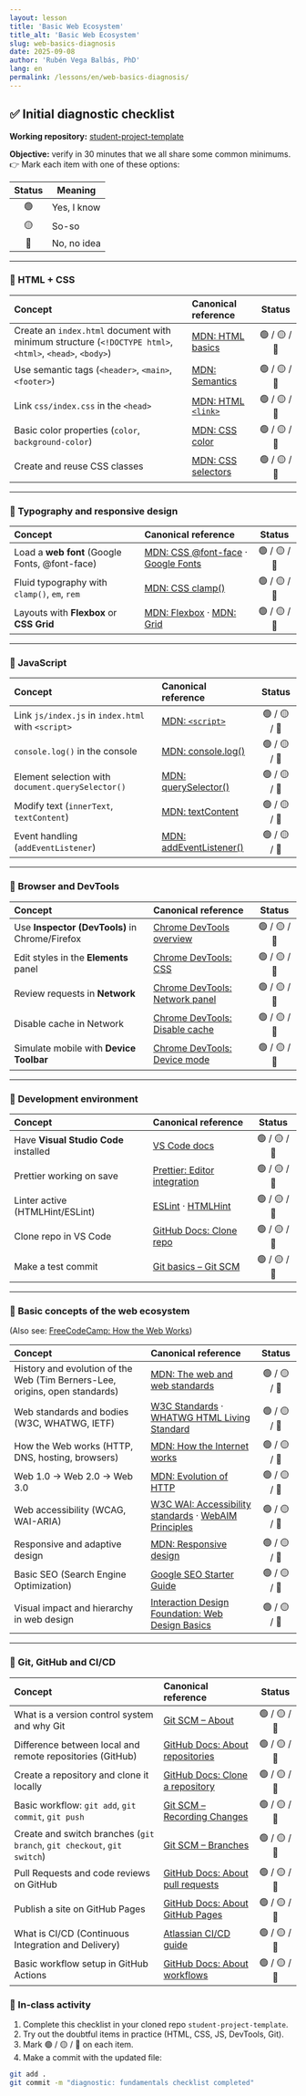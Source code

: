 ```yaml
---
layout: lesson
title: 'Basic Web Ecosystem'
title_alt: 'Basic Web Ecosystem'
slug: web-basics-diagnosis
date: 2025-09-08
author: 'Rubén Vega Balbás, PhD'
lang: en
permalink: /lessons/en/web-basics-diagnosis/
---
```


## ✅ Initial diagnostic checklist

**Working repository:** [student-project-template](https://github.com/ruvebal/web-atelier-udit/tree/main/student-project-template)

**Objective:** verify in 30 minutes that we all share some common minimums.  
👉 Mark each item with one of these options:

| Status | Meaning     |
| :----: | ----------- |
|   🟢   | Yes, I know |
|   🟡   | So-so       |
|   🔴   | No, no idea |

---

### 🔹 HTML + CSS

| Concept                                                                                                  | Canonical reference                                                                                         |    Status    |
| :------------------------------------------------------------------------------------------------------- | :---------------------------------------------------------------------------------------------------------- | :----------: |
| Create an `index.html` document with minimum structure (`<!DOCTYPE html>`, `<html>`, `<head>`, `<body>`) | [MDN: HTML basics](https://developer.mozilla.org/en-US/docs/Learn/Getting_started_with_the_web/HTML_basics) | 🟢 / 🟡 / 🔴 |
| Use semantic tags (`<header>`, `<main>`, `<footer>`)                                                     | [MDN: Semantics](https://developer.mozilla.org/en-US/docs/Glossary/Semantics#semantics_in_html)             | 🟢 / 🟡 / 🔴 |
| Link `css/index.css` in the `<head>`                                                                     | [MDN: HTML `<link>`](https://developer.mozilla.org/en-US/docs/Web/HTML/Element/link)                        | 🟢 / 🟡 / 🔴 |
| Basic color properties (`color`, `background-color`)                                                     | [MDN: CSS color](https://developer.mozilla.org/en-US/docs/Web/CSS/color)                                    | 🟢 / 🟡 / 🔴 |
| Create and reuse CSS classes                                                                             | [MDN: CSS selectors](https://developer.mozilla.org/en-US/docs/Web/CSS/CSS_Selectors)                        | 🟢 / 🟡 / 🔴 |

---

### 🔹 Typography and responsive design

| Concept                                        | Canonical reference                                                                                                                                                      |    Status    |
| :--------------------------------------------- | :----------------------------------------------------------------------------------------------------------------------------------------------------------------------- | :----------: |
| Load a **web font** (Google Fonts, @font-face) | [MDN: CSS @font-face](https://developer.mozilla.org/en-US/docs/Web/CSS/@font-face) · [Google Fonts](https://fonts.google.com/)                                           | 🟢 / 🟡 / 🔴 |
| Fluid typography with `clamp()`, `em`, `rem`   | [MDN: CSS clamp()](https://developer.mozilla.org/en-US/docs/Web/CSS/clamp)                                                                                               | 🟢 / 🟡 / 🔴 |
| Layouts with **Flexbox** or **CSS Grid**       | [MDN: Flexbox](https://developer.mozilla.org/en-US/docs/Learn/CSS/CSS_layout/Flexbox) · [MDN: Grid](https://developer.mozilla.org/en-US/docs/Learn/CSS/CSS_layout/Grids) | 🟢 / 🟡 / 🔴 |

---

### 🔹 JavaScript

| Concept                                            | Canonical reference                                                                                      |    Status    |
| :------------------------------------------------- | :------------------------------------------------------------------------------------------------------- | :----------: |
| Link `js/index.js` in `index.html` with `<script>` | [MDN: `<script>`](https://developer.mozilla.org/en-US/docs/Web/HTML/Element/script)                      | 🟢 / 🟡 / 🔴 |
| `console.log()` in the console                     | [MDN: console.log()](https://developer.mozilla.org/en-US/docs/Web/API/console/log)                       | 🟢 / 🟡 / 🔴 |
| Element selection with `document.querySelector()`  | [MDN: querySelector()](https://developer.mozilla.org/en-US/docs/Web/API/Document/querySelector)          | 🟢 / 🟡 / 🔴 |
| Modify text (`innerText`, `textContent`)           | [MDN: textContent](https://developer.mozilla.org/en-US/docs/Web/API/Node/textContent)                    | 🟢 / 🟡 / 🔴 |
| Event handling (`addEventListener`)                | [MDN: addEventListener()](https://developer.mozilla.org/en-US/docs/Web/API/EventTarget/addEventListener) | 🟢 / 🟡 / 🔴 |

---

### 🔹 Browser and DevTools

| Concept                                        | Canonical reference                                                                                           |    Status    |
| :--------------------------------------------- | :------------------------------------------------------------------------------------------------------------ | :----------: |
| Use **Inspector (DevTools)** in Chrome/Firefox | [Chrome DevTools overview](https://developer.chrome.com/docs/devtools/)                                       | 🟢 / 🟡 / 🔴 |
| Edit styles in the **Elements** panel          | [Chrome DevTools: CSS](https://developer.chrome.com/docs/devtools/css/)                                       | 🟢 / 🟡 / 🔴 |
| Review requests in **Network**                 | [Chrome DevTools: Network panel](https://developer.chrome.com/docs/devtools/network/)                         | 🟢 / 🟡 / 🔴 |
| Disable cache in Network                       | [Chrome DevTools: Disable cache](https://developer.chrome.com/docs/devtools/network/reference/#disable-cache) | 🟢 / 🟡 / 🔴 |
| Simulate mobile with **Device Toolbar**        | [Chrome DevTools: Device mode](https://developer.chrome.com/docs/devtools/device-mode/)                       | 🟢 / 🟡 / 🔴 |

---

### 🔹 Development environment

| Concept                               | Canonical reference                                                                                                        |    Status    |
| :------------------------------------ | :------------------------------------------------------------------------------------------------------------------------- | :----------: |
| Have **Visual Studio Code** installed | [VS Code docs](https://code.visualstudio.com/docs)                                                                         | 🟢 / 🟡 / 🔴 |
| Prettier working on save              | [Prettier: Editor integration](https://prettier.io/docs/en/editors.html)                                                   | 🟢 / 🟡 / 🔴 |
| Linter active (HTMLHint/ESLint)       | [ESLint](https://eslint.org/docs/latest/use/getting-started) · [HTMLHint](https://github.com/htmlhint/HTMLHint#readme)     | 🟢 / 🟡 / 🔴 |
| Clone repo in VS Code                 | [GitHub Docs: Clone repo](https://docs.github.com/en/repositories/creating-and-managing-repositories/cloning-a-repository) | 🟢 / 🟡 / 🔴 |
| Make a test commit                    | [Git basics – Git SCM](https://git-scm.com/book/en/v2/Git-Basics-Recording-Changes-to-the-Repository)                      | 🟢 / 🟡 / 🔴 |

---

### 🔹 Basic concepts of the web ecosystem

(Also see: [FreeCodeCamp: How the Web Works](https://www.freecodecamp.org/news/how-the-web-works-a-primer-for-newcomers-to-web-development-or-anyone-really-b4584e63585c/))

| Concept                                                                     | Canonical reference                                                                                                                     |    Status    |
| :-------------------------------------------------------------------------- | :-------------------------------------------------------------------------------------------------------------------------------------- | :----------: |
| History and evolution of the Web (Tim Berners-Lee, origins, open standards) | [MDN: The web and web standards](https://developer.mozilla.org/en-US/docs/Learn/Getting_started_with_the_web/The_web_and_web_standards) | 🟢 / 🟡 / 🔴 |
| Web standards and bodies (W3C, WHATWG, IETF)                                | [W3C Standards](https://www.w3.org/standards/) · [WHATWG HTML Living Standard](https://html.spec.whatwg.org/)                           | 🟢 / 🟡 / 🔴 |
| How the Web works (HTTP, DNS, hosting, browsers)                            | [MDN: How the Internet works](https://developer.mozilla.org/en-US/docs/Learn/Common_questions/Web_mechanics/How_does_the_Internet_work) | 🟢 / 🟡 / 🔴 |
| Web 1.0 → Web 2.0 → Web 3.0                                                 | [MDN: Evolution of HTTP](https://developer.mozilla.org/en-US/docs/Web/HTTP/Guides/Evolution_of_HTTP)                                    | 🟢 / 🟡 / 🔴 |
| Web accessibility (WCAG, WAI-ARIA)                                          | [W3C WAI: Accessibility standards](https://www.w3.org/WAI/standards-guidelines/) · [WebAIM Principles](https://webaim.org/intro/)       | 🟢 / 🟡 / 🔴 |
| Responsive and adaptive design                                              | [MDN: Responsive design](https://developer.mozilla.org/en-US/docs/Learn/CSS/CSS_layout/Responsive_Design)                               | 🟢 / 🟡 / 🔴 |
| Basic SEO (Search Engine Optimization)                                      | [Google SEO Starter Guide](https://developers.google.com/search/docs/fundamentals/seo-starter-guide)                                    | 🟢 / 🟡 / 🔴 |
| Visual impact and hierarchy in web design                                   | [Interaction Design Foundation: Web Design Basics](https://www.interaction-design.org/literature/topics/web-design)                     | 🟢 / 🟡 / 🔴 |

---

### 🔹 Git, GitHub and CI/CD

| Concept                                                                 | Canonical reference                                                                                                                                                                 |    Status    |
| :---------------------------------------------------------------------- | :---------------------------------------------------------------------------------------------------------------------------------------------------------------------------------- | :----------: |
| What is a version control system and why Git                            | [Git SCM – About](https://git-scm.com/about)                                                                                                                                        | 🟢 / 🟡 / 🔴 |
| Difference between local and remote repositories (GitHub)               | [GitHub Docs: About repositories](https://docs.github.com/en/repositories/creating-and-managing-repositories/about-repositories)                                                    | 🟢 / 🟡 / 🔴 |
| Create a repository and clone it locally                                | [GitHub Docs: Clone a repository](https://docs.github.com/en/repositories/creating-and-managing-repositories/cloning-a-repository)                                                  | 🟢 / 🟡 / 🔴 |
| Basic workflow: `git add`, `git commit`, `git push`                     | [Git SCM – Recording Changes](https://git-scm.com/book/en/v2/Git-Basics-Recording-Changes-to-the-Repository)                                                                        | 🟢 / 🟡 / 🔴 |
| Create and switch branches (`git branch`, `git checkout`, `git switch`) | [Git SCM – Branches](https://git-scm.com/book/en/v2/Git-Branching-Branches-in-a-Nutshell)                                                                                           | 🟢 / 🟡 / 🔴 |
| Pull Requests and code reviews on GitHub                                | [GitHub Docs: About pull requests](https://docs.github.com/en/pull-requests/collaborating-with-pull-requests/proposing-changes-to-your-work-with-pull-requests/about-pull-requests) | 🟢 / 🟡 / 🔴 |
| Publish a site on GitHub Pages                                          | [GitHub Docs: About GitHub Pages](https://docs.github.com/en/pages/getting-started-with-github-pages/about-github-pages)                                                            | 🟢 / 🟡 / 🔴 |
| What is CI/CD (Continuous Integration and Delivery)                     | [Atlassian CI/CD guide](https://www.atlassian.com/continuous-delivery/ci-vs-ci-vs-cd)                                                                                               | 🟢 / 🟡 / 🔴 |
| Basic workflow setup in GitHub Actions                                  | [GitHub Docs: About workflows](https://docs.github.com/en/actions/using-workflows/about-workflows)                                                                                  | 🟢 / 🟡 / 🔴 |

### 🧪 In-class activity

1. Complete this checklist in your cloned repo `student-project-template`.
2. Try out the doubtful items in practice (HTML, CSS, JS, DevTools, Git).
3. Mark 🟢 / 🟡 / 🔴 on each item.
4. Make a commit with the updated file:

```bash
git add .
git commit -m "diagnostic: fundamentals checklist completed"
```